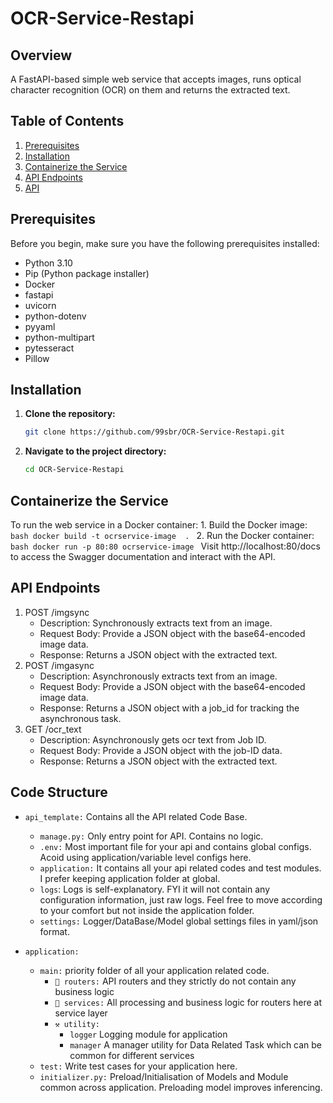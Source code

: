 # OCR-Service-Restapi

## Overview

A FastAPI-based simple web service that accepts images, runs optical character recognition (OCR) on them and returns the extracted text.

## Table of Contents

1. [Prerequisites](#prerequisites)
2. [Installation](#installation)
3. [Containerize the Service](#Containerize-the-Service)
4. [API Endpoints](#API-Endpoints)
6. [API ](#api-endpoints)


## Prerequisites

Before you begin, make sure you have the following prerequisites installed:

- Python 3.10
- Pip (Python package installer)
- Docker
- fastapi
- uvicorn
- python-dotenv
- pyyaml
- python-multipart
- pytesseract
- Pillow

## Installation

1. **Clone the repository:**

    ```bash
    git clone https://github.com/99sbr/OCR-Service-Restapi.git
    ```

2. **Navigate to the project directory:**

    ```bash
    cd OCR-Service-Restapi
    ```
## Containerize the Service
To run the web service in a Docker container:
    1. Build the Docker image:
    ```bash
    docker build -t ocrservice-image  .
    ```
    2. Run the Docker container:
    ```bash
    docker run -p 80:80 ocrservice-image
    ```
Visit http://localhost:80/docs to access the Swagger documentation and interact with the API.

## API Endpoints
1. POST /imgsync
    - Description: Synchronously extracts text from an image.
    - Request Body: Provide a JSON object with the base64-encoded image data.
    - Response: Returns a JSON object with the extracted text.
2. POST /imgasync
    - Description: Asynchronously extracts text from an image.
    - Request Body: Provide a JSON object with the base64-encoded image data.
    - Response: Returns a JSON object with a job_id for tracking the asynchronous task.
2. GET /ocr_text
    - Description: Asynchronously gets ocr text from Job ID.
    - Request Body: Provide a JSON object with the job-ID data.
    - Response: Returns a JSON object with the extracted text.


## Code Structure

- `api_template:`  Contains all the API related Code Base.
    - `manage.py:` Only entry point for API. Contains no logic. 
    - `.env:` Most important file for your api and contains global configs. Acoid using application/variable level configs here.
    - `application:`  It contains all your api related codes and test modules. I prefer keeping application folder at global.
    - `logs`: Logs is self-explanatory. FYI it will not contain any configuration information, just raw logs. Feel free to move according to your comfort but not inside the application folder.
    - `settings:` Logger/DataBase/Model global settings files in yaml/json format.

- `application:` 
    - `main:` priority folder of all your application related code.
        - `📮 routers:` API routers and they strictly do not contain any business logic
        - `📡 services:` All processing and business logic for routers here at service layer
        - `⚒ utility:`
            - `logger` Logging module for application
            - `manager` A manager utility for Data Related Task which can be common for different services
    - `test:` Write test cases for your application here.
    - `initializer.py:` Preload/Initialisation of Models and Module common across application. Preloading model improves inferencing.
    
